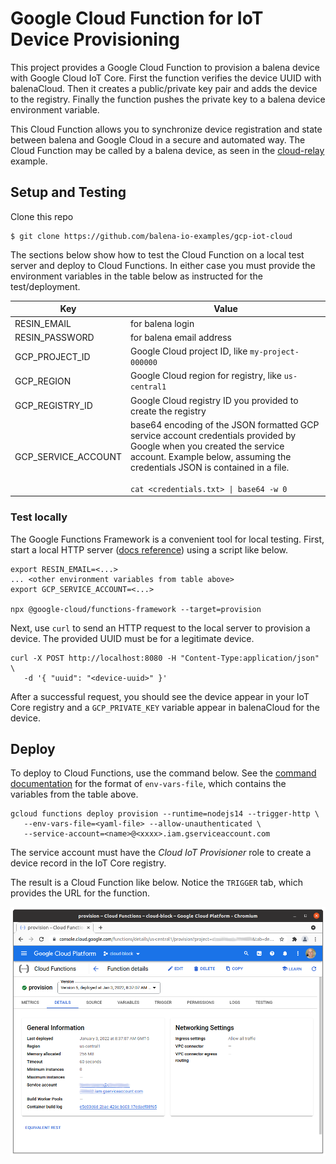 # Google Cloud Function for IoT Device Provisioning

This project provides a Google Cloud Function to provision a balena device with Google Cloud IoT Core. First the function verifies the device UUID with balenaCloud. Then it creates a public/private key pair and adds the device to the registry. Finally the function pushes the private key to a balena device environment variable.

This Cloud Function allows you to synchronize device registration and state between balena and Google Cloud in a secure and automated way. The Cloud Function may be called by a balena device, as seen in the [cloud-relay](https://github.com/balena-io-examples/cloud-relay) example.

## Setup and Testing

Clone this repo
```
$ git clone https://github.com/balena-io-examples/gcp-iot-cloud
```

The sections below show how to test the Cloud Function on a local test server and deploy to Cloud Functions. In either case you must provide the environment variables in the table below as instructed for the test/deployment.

| Key         |    Value    |
|-------------|-------------|
| RESIN_EMAIL | for balena login |
| RESIN_PASSWORD | for balena email address |
| GCP_PROJECT_ID | Google Cloud project ID, like `my-project-000000`|
| GCP_REGION | Google Cloud region for registry, like `us-central1` |
| GCP_REGISTRY_ID | Google Cloud registry ID you provided to create the registry |
| GCP_SERVICE_ACCOUNT |base64 encoding of the JSON formatted GCP service account credentials provided by Google when you created the service account. Example below, assuming the credentials JSON is contained in a file.<br><br>`cat <credentials.txt> \| base64 -w 0` |


### Test locally
The Google Functions Framework is a convenient tool for local testing. 
First, start a local HTTP server ([docs reference](https://cloud.google.com/functions/docs/running/function-frameworks)) using a script like below.

```
export RESIN_EMAIL=<...>
... <other environment variables from table above>
export GCP_SERVICE_ACCOUNT=<...>

npx @google-cloud/functions-framework --target=provision
```

Next, use `curl` to send an HTTP request to the local server to provision a device. The provided UUID must be for a legitimate device.

```
curl -X POST http://localhost:8080 -H "Content-Type:application/json" \
   -d '{ "uuid": "<device-uuid>" }'
```

After a successful request, you should see the device appear in your IoT Core registry and a `GCP_PRIVATE_KEY` variable appear in balenaCloud for the device.

## Deploy
To deploy to Cloud Functions, use the command below. See the [command documentation](https://cloud.google.com/sdk/gcloud/reference/functions/deploy) for the format of `env-vars-file`, which contains the variables from the table above.

```
gcloud functions deploy provision --runtime=nodejs14 --trigger-http \
   --env-vars-file=<yaml-file> --allow-unauthenticated \
   --service-account=<name>@<xxxx>.iam.gserviceaccount.com
```

The service account must have the *Cloud IoT Provisioner* role to create a device record in the IoT Core registry.

The result is a Cloud Function like below. Notice the `TRIGGER` tab, which provides the URL for the function.

![Alt text](docs/cloud-function.png)
